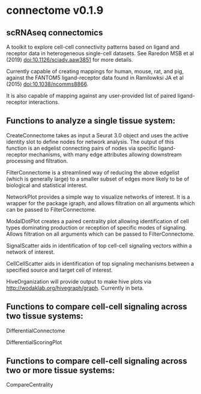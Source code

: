 # connectome v0.1.9

## scRNAseq connectomics

A toolkit to explore cell-cell connectivity patterns based on ligand and receptor data in heterogeneous single-cell datasets. See Raredon MSB et al (2019) <doi:10.1126/sciadv.aaw3851> for more details.

Currently capable of creating mappings for human, mouse, rat, and pig, against the FANTOM5 ligand-receptor data found in Ramilowksi JA et al (2015) <doi:10.1038/ncomms8866>.

It is also capable of mapping against any user-provided list of paired ligand-receptor interactions.

## Functions to analyze a single tissue system:

CreateConnectome takes as input a Seurat 3.0 object and uses the active identity slot to define nodes for network analysis. The output of this function is an edgelist connecting pairs of nodes via specific ligand-receptor mechanisms, with many edge attributes allowing downstream processing and filtration.

FilterConnectome is a streamlined way of reducing the above edgelist (which is generally large) to a smaller subset of edges more likely to be of biological and statistical interest.

NetworkPlot provides a simple way to visualize networks of interest.  It is a wrapper for the package igraph, and allows filtration on all arguments which can be passed to FilterConnectome.

ModalDotPlot creates a paired centrality plot allowing identification of cell types dominating production or reception of specific modes of signaling. Allows filtration on all arguments which can be passed to FilterConnectome.

SignalScatter aids in identification of top cell-cell signaling vectors within a network of interest.

CellCellScatter aids in identification of top signaling mechanisms between a specified source and target cell of interest.

HiveOrganization will provide output to make hive plots via http://wodaklab.org/hivegraph/graph. Currently in beta.

## Functions to compare cell-cell signaling across two tissue systems:

DifferentialConnectome

DifferentialScoringPlot

## Functions to compare cell-cell signaling across two or more tissue systems:

CompareCentrality

